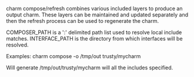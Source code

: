 charm compose/refresh combines various included layers to produce an output
charm. These layers can be maintained and updated separately and then the
refresh process can be used to regenerate the charm.

COMPOSER_PATH is a ':' delimited path list used to resolve local include matches. 
INTERFACE_PATH is the directory from which interfaces will be resolved.

Examples:
charm compose -o /tmp/out trusty/mycharm

Will generate /tmp/out/trusty/mycharm will all the includes specified.

